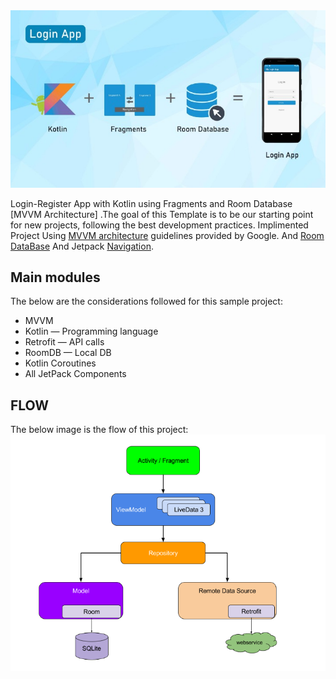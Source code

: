  <img src="images/login_brosher.jpeg"/>

<!-- [![test]((https://github.com/ebinumer/MVVMNavigationRoom/blob/98830d08fc7d39e3f8af66e5e2809949eb81b122/images/login_brosher.jpeg))
[![lint](https://github.com/ebinumer/MVVMNavigationRoom/blob/98830d08fc7d39e3f8af66e5e2809949eb81b122/images/login_brosher.jpeg)] -->

Login-Register App with Kotlin using Fragments and Room Database [MVVM Architecture] .The goal of this Template is to be our starting point for new projects, following the best development practices. Implimented Project Using  [MVVM architecture](https://developer.android.com/topic/architecture?gclsrc=ds) guidelines provided by Google. And [Room DataBase](https://developer.android.com/jetpack/androidx/releases/room?gclsrc=ds&gclsrc=ds) And Jetpack [Navigation](https://developer.android.com/guide/navigation?gclsrc=ds&gclsrc=ds).

## Main modules
The below are the considerations followed for this sample  project:
- MVVM
- Kotlin — Programming language
- Retrofit — API calls
- RoomDB — Local DB
- Kotlin Coroutines
- All JetPack Components

## FLOW
The below image is the flow of this project:
<img src="images/flow.png"/>
<!-- ## Tests
- [Mockk](https://mockk.io/) library 
- Unit tests
- Application tests
  - example on how to work with tests
- Activity tests (with [Compose Testing](https://developer.android.com/jetpack/compose/testing))
  - example on how to work with coroutine scopes in tests
    
## Other useful features
- This version brings [Modularization](https://developer.android.com/topic/modularization)
- Version Management (with [Version catalog](https://docs.gradle.org/current/userguide/platforms.html))
- Shared Build Logic (with [Convention plugins](https://docs.gradle.org/current/samples/sample_convention_plugins.html))
- Dependency injection (with [Hilt](http://google.github.io/hilt/))
- Network calls (with [Ktor](https://ktor.io/docs/http-client-engines.html#minimal-version))
- Reactive programming (with [Kotlin Flows](https://kotlinlang.org/docs/reference/coroutines/flow.html))
- Android architecture components to share ViewModels during configuration changes
- [Splash Screen](https://developer.android.com/develop/ui/views/launch/splash-screen) Support
- Google [Material Design](https://material.io/blog/android-material-theme-color) library
- Declarative UI (with [Jetpack Compose](https://developer.android.com/jetpack/compose))
  - Compose Navigation (with [Hilt Support](https://developer.android.com/jetpack/compose/libraries#hilt-navigation) and Assisted Inject Example)
- Edge To Edge Configuration

# Getting started

1. Download this repository extract and open the template folder on Android Studio
2. Rename the app package `io.bloco.template`
3. Check if the manifest package was renamed along with the package
4. Replace composables with the Template name
5. On `androidApp/build.gradle`, change the applicationId to the new app package
6. On `androidApp/build.gradle`, update the dependencies Android Studio suggests
7. On `string.xml`, set your application name

**If you run the Project inside the NewProjectCI all the above steps are done by you automatically, you can run the project using Android Studio then Opening the Main.kt file and press "Run MainKt". You will be prompted about a new package name and app name**

8. On `Theme.kt` & `Color.kt` set your application style
9. Replace the App Icons
10. Delete unwanted example files
11. Run `./gradlew dependencyUpdates` and check for dependencies
12. Ready to Use

And you're ready to start working on your new app.

# Notes
- Android Template contains `.github/workflows` for lint check, unit testing and dependency checks. You can easily take this project worflow and repurpose it with a few path changes, you can also find a commented example in test.yml for Instrumentation Testing and CodeCoverage that we advice to keep a clean project, you will however need to replace the secret keys with your own. -->
